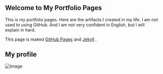## Welcome to My Portfolio Pages

This is my portfolio pages. Here are the artifacts I created in my life. 
I am not used to using GitHub. And I am not very confident in English, but I will explain in hard.

This page is maked [GitHub Pages](https://github.com/) and [Jekyll](https://jekyllrb.com/) .

## My profile

![Image]({{site.proimg}}https://pbs.twimg.com/profile_images/1109434155652112385/r4bul_X4_400x400.jpg)


